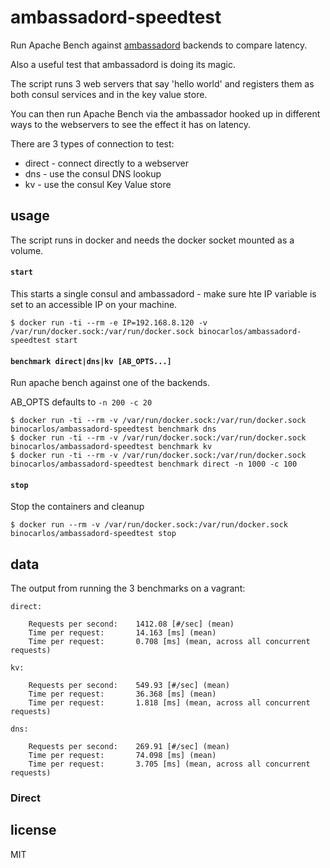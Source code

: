 ambassadord-speedtest
=====================

Run Apache Bench against [ambassadord](https://github.com/progrium/ambassadord) backends to compare latency.

Also a useful test that ambassadord is doing its magic.

The script runs 3 web servers that say 'hello world' and registers them as both consul services and in the key value store.

You can then run Apache Bench via the ambassador hooked up in different ways to the webservers to see the effect it has on latency.

There are 3 types of connection to test:

 * direct - connect directly to a webserver
 * dns - use the consul DNS lookup
 * kv - use the consul Key Value store

## usage

The script runs in docker and needs the docker socket mounted as a volume.

#### `start`

This starts a single consul and ambassadord - make sure hte IP variable is set to an accessible IP on your machine.

```
$ docker run -ti --rm -e IP=192.168.8.120 -v /var/run/docker.sock:/var/run/docker.sock binocarlos/ambassadord-speedtest start
```

#### `benchmark direct|dns|kv [AB_OPTS...]`

Run apache bench against one of the backends.

AB_OPTS defaults to `-n 200 -c 20`

```
$ docker run -ti --rm -v /var/run/docker.sock:/var/run/docker.sock binocarlos/ambassadord-speedtest benchmark dns
$ docker run -ti --rm -v /var/run/docker.sock:/var/run/docker.sock binocarlos/ambassadord-speedtest benchmark kv
$ docker run -ti --rm -v /var/run/docker.sock:/var/run/docker.sock binocarlos/ambassadord-speedtest benchmark direct -n 1000 -c 100
```

#### `stop`

Stop the containers and cleanup

```
$ docker run --rm -v /var/run/docker.sock:/var/run/docker.sock binocarlos/ambassadord-speedtest stop
```

## data

The output from running the 3 benchmarks on a vagrant:

```
direct:

	Requests per second:    1412.08 [#/sec] (mean)
	Time per request:       14.163 [ms] (mean)
	Time per request:       0.708 [ms] (mean, across all concurrent requests)

kv:

	Requests per second:    549.93 [#/sec] (mean)
	Time per request:       36.368 [ms] (mean)
	Time per request:       1.818 [ms] (mean, across all concurrent requests)

dns:

	Requests per second:    269.91 [#/sec] (mean)
	Time per request:       74.098 [ms] (mean)
	Time per request:       3.705 [ms] (mean, across all concurrent requests)
```


### Direct

## license

MIT
